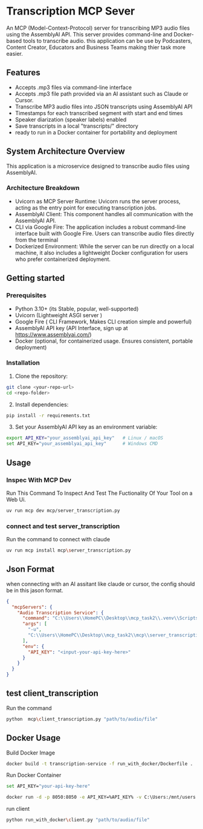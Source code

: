 # Transcription MCP Sever

An MCP (Model-Context-Protocol) server for transcribing MP3 audio files using the AssemblyAI API. This server provides command-line and Docker-based tools to transcribe audio. this application can be use by Podcasters, Content Creator, Educators and Business Teams making thier task more easier.


## Features

- Accepts .mp3 files via command-line interface
- Accepts .mp3 file path provided via an AI assistant such as Claude or Cursor.
- Transcribe MP3 audio files into JSON transcripts using AssemblyAI API
- Timestamps for each transcribed segment with start and end times
- Speaker diarization (speaker labels) enabled
- Save transcripts in a local "transcripts/" directory 
- ready to run in a Docker container for portability and deployment


## System Architecture Overview

This application is a microservice designed to transcribe audio files using AssemblyAI.

### Architecture Breakdown
- Uvicorn as MCP Server Runtime: Uvicorn runs the server process, acting as the entry point for executing transcription jobs.
- AssemblyAI Client: This component handles all communication with the AssemblyAI API. 
- CLI via Google Fire: The application includes a robust command-line interface built with Google Fire. Users can transcribe audio files directly from the terminal
- Dockerized Environment: While the server can be run directly on a local machine, it also includes a lightweight Docker configuration for users who prefer containerized deployment. 

## Getting started

### Prerequisites
- Python 3.10+ (its Stable, popular, well-supported)
- Uvicorn (Lightweight ASGI server )
- Google Fire (	CLI Framework, Makes CLI creation simple and powerful)
- AssemblyAI API key (API Interface, sign up at https://www.assemblyai.com/)
- Docker (optional, for containerized usage. Ensures consistent, portable deployment)

### Installation

1. Clone the repository:
```bash
git clone <your-repo-url>
cd <repo-folder> 
```
2. Install dependencies:
```bash
pip install -r requirements.txt
```
3. Set your AssemblyAI API key as an environment variable:
```bash
export API_KEY="your_assemblyai_api_key"   # Linux / macOS
set API_KEY="your_assemblyai_api_key"      # Windows CMD
```

## Usage

### Inspec With MCP Dev
Run This Command To Inspect And Test The Fuctionality Of Your Tool on a Web Ui.
```bash
uv run mcp dev mcp/server_transcription.py
```

### connect and test server_transcription 
Run the command to connect with claude
```bash
uv run mcp install mcp\server_transcription.py
```
## Json Format
when connecting with an AI assitant like claude or cursor, the config should be in this jason format.

```json
{
  "mcpServers": {
    "Audio Transcription Service": {
      "command": "C:\\Users\\HomePC\\Desktop\\mcp_task2\\.venv\\Scripts\\python.exe",
      "args": [
        "-u",
        "C:\\Users\\HomePC\\Desktop\\mcp_task2\\mcp\\server_transcription.py"
      ],
      "env": {
        "API_KEY": "<input-your-api-key-here>"
      }
    }
  }
}
```

## test client_transcription
Run the command 
```bash
python  mcp\client_transcription.py "path/to/audio/file"
```

## Docker Usage
Build Docker Image
```bash
docker build -t transcription-service -f run_with_docker/Dockerfile .
```
Run Docker Container
```bash
set API_KEY="your-api-key-here"

docker run -d -p 8050:8050 -e API_KEY=%API_KEY% -v C:\Users:/mnt/users -v %CD%\transcripts:/app/transcripts -v %CD%\logs:/app/logs --dns 8.8.8.8 --name transcription-server transcription-service
```
run client
```bash
python run_with_docker\client.py "path/to/audio/file"
``` 





